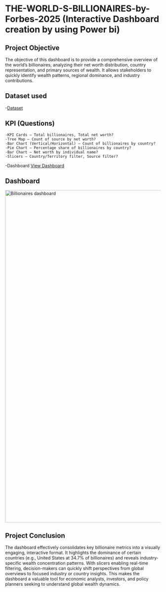 # THE-WORLD-S-BILLIONAIRES-by-Forbes-2025 (Interactive Dashboard creation by using Power bi)
## Project Objective
The objective of this dashboard is to provide a comprehensive overview of the world’s billionaires, analyzing their net worth distribution, country representation, and primary sources of wealth. It allows stakeholders to quickly identify wealth patterns, regional dominance, and industry contributions.
## Dataset used
-<a href="https://github.com/praveen-0912/THE-WORLD-S-BILLIONAIRES-by-Forbes-2025/blob/main/Billionare%20dataset.xlsx">Dataset</a>
## KPI (Questions)
    -KPI Cards – Total billionaires, Total net worth?
    -Tree Map – Count of source by net worth?
    -Bar Chart (Vertical/Horizontal) – Count of billionaires by country?
    -Pie Chart – Percentage share of billionaires by country?
    -Bar Chart – Net worth by individual name?
    -Slicers – Country/Territory filter, Source filter?

  -Dashboard  <a href="https://github.com/praveen-0912/THE-WORLD-S-BILLIONAIRES-by-Forbes-2025/blob/main/Billionaires%20dashboard.png">View Dashboard</a>
## Dashboard

<img width="1917" height="1078" alt="Billionaires dashboard" src="https://github.com/user-attachments/assets/af50155e-d42e-4ced-9bdf-fc62642fdda8" />

## Project Conclusion
The dashboard effectively consolidates key billionaire metrics into a visually engaging, interactive format. It highlights the dominance of certain countries (e.g., United States at 34.7% of billionaires) and reveals industry-specific wealth concentration patterns. With slicers enabling real-time filtering, decision-makers can quickly shift perspectives from global overviews to focused industry or country insights. This makes the dashboard a valuable tool for economic analysts, investors, and policy planners seeking to understand global wealth dynamics.
